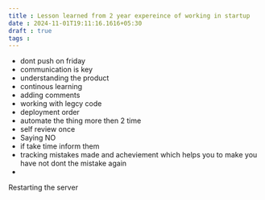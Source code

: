 ```yaml
---
title : Lesson learned from 2 year expereince of working in startup
date : 2024-11-01T19:11:16.1616+05:30
draft : true
tags : 
---
```


- dont push on friday
- communication is key
- understanding the product
- continous learning
- adding comments
- working with legcy code
- deployment order
- automate the thing more then 2 time
- self review once
- Saying NO 
- if take time inform them
- tracking mistakes made and acheviement which helps you to make you have not dont the mistake again
- 


Restarting the server